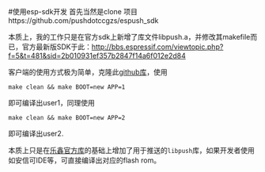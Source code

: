 #使用esp-sdk开发
首先当然是clone 项目https://github.com/pushdotccgzs/espush_sdk

本质上，我的工作只是在官方sdk上新增了库文件libpush.a，并修改其makefile而已，官方最新版SDK于此：http://bbs.espressif.com/viewtopic.php?f=5&t=481&sid=2b010931ef357b2847f14a6f012e2d84

客户端的使用方式极为简单，克隆此[github库](https://github.com/pushdotccgzs/esp_push_example)，使用

`make clean && make BOOT=new APP=1`

即可编译出user1，同理使用

`make clean && make BOOT=new APP=2`

即可编译出user2.

本质上只是在[乐鑫官方库](http://bbs.espressif.com/viewtopic.php?f=5&t=321)的基础上增加了用于推送的`libpush`库，如果开发者使用如安信可IDE等，可直接编译出对应的flash rom。

